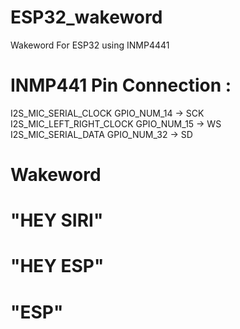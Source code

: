 # ESP32_wakeword
Wakeword For ESP32 using INMP4441

# INMP441 Pin Connection :
I2S_MIC_SERIAL_CLOCK GPIO_NUM_14  -> SCK   </br> 
I2S_MIC_LEFT_RIGHT_CLOCK GPIO_NUM_15 -> WS </br> 
I2S_MIC_SERIAL_DATA GPIO_NUM_32 -> SD </br>

# Wakeword
# "HEY SIRI"
# "HEY ESP"
# "ESP"
